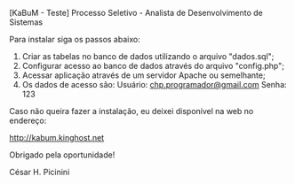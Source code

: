 [KaBuM - Teste] Processo Seletivo - Analista de Desenvolvimento de Sistemas

Para instalar siga os passos abaixo:

1. Criar as tabelas no banco de dados utilizando o arquivo "dados.sql";
2. Configurar acesso ao banco de dados através do arquivo "config.php";
3. Acessar aplicação através de um servidor Apache ou semelhante;
4. Os dados de acesso são:
  Usuário: chp.programador@gmail.com
  Senha: 123

Caso não queira fazer a instalação, eu deixei disponível na web no endereço:

http://kabum.kinghost.net


Obrigado pela oportunidade!

César H. Picinini
